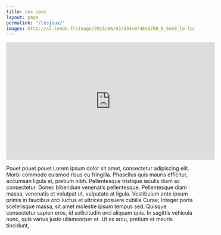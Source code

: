 ```yaml
---
title: Les jeux
layout: page
permalink: "/lesjeux/"
images: http://s2.lemde.fr/image/2015/06/03/534x0/4646250_6_5ee0_le-logo-de-steam-la-toute-puissante-plateforme_9ff558f221b7c68ce1e8246ba501f4a4.png
---
```


<iframe width="560" height="315" src="https://www.youtube.com/embed/rClXqZD2Xrs?rel=0" frameborder="0" allow="autoplay; encrypted-media" allowfullscreen></iframe>

Pouet pouet pouet
Lorem ipsum dolor sit amet, consectetur adipiscing elit. Morbi commodo euismod risus eu fringilla. Phasellus quis mauris efficitur, accumsan ligula et, pretium nibh. Pellentesque tristique iaculis diam ac consectetur. Donec bibendum venenatis pellentesque. Pellentesque diam massa, venenatis et volutpat ut, vulputate at ligula. Vestibulum ante ipsum primis in faucibus orci luctus et ultrices posuere cubilia Curae; Integer porta scelerisque massa, sit amet molestie ipsum tempus sed. Quisque consectetur sapien eros, id sollicitudin orci aliquam quis. In sagittis vehicula nunc, quis varius justo ullamcorper et. Ut ex arcu, pretium et mauris tincidunt,
